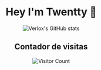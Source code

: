<h1 align="center">Hey I'm Twentty 👋</h1>

<div align="center">




  ![Verlox's GitHub stats](https://github-readme-stats.vercel.app/api?username=twentty-1&show_icons=true&theme=radical)

## Contador de visitas
![Visitor Count](https://profile-counter.glitch.me/twentty-1/count.svg)

<br />
